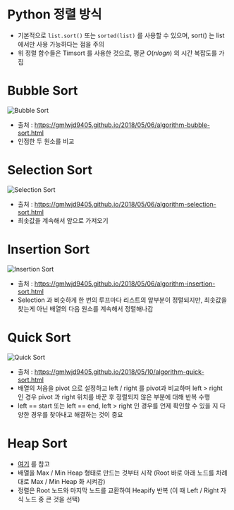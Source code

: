 # Python 정렬 방식
- 기본적으로 ```list.sort()``` 또는 ```sorted(list)``` 를 사용할 수 있으며, sort() 는 list에서만 사용 가능하다는 점을 주의
- 위 정렬 함수들은 Timsort 를 사용한 것으로, 평균 $O(nlogn)$ 의 시간 복잡도를 가짐

# Bubble Sort

![Bubble Sort](https://gmlwjd9405.github.io/images/algorithm-bubble-sort/bubble-sort.png)

- 출처 : https://gmlwjd9405.github.io/2018/05/06/algorithm-bubble-sort.html
- 인접한 두 원소를 비교

# Selection Sort

![Selection Sort](https://gmlwjd9405.github.io/images/algorithm-selection-sort/selection-sort.png)

- 출처 : https://gmlwjd9405.github.io/2018/05/06/algorithm-selection-sort.html
- 최솟값을 계속해서 앞으로 가져오기

# Insertion Sort

![Insertion Sort](https://gmlwjd9405.github.io/images/algorithm-insertion-sort/insertion-sort.png)

- 출처 : https://gmlwjd9405.github.io/2018/05/06/algorithm-insertion-sort.html
- Selection 과 비슷하게 한 번의 루프마다 리스트의 앞부분이 정렬되지만, 최솟값을 찾는게 아닌 배열의 다음 원소를 계속해서 정렬해나감

# Quick Sort

![Quick Sort](https://gmlwjd9405.github.io/images/algorithm-quick-sort/quick-sort2.png)

- 출처 : https://gmlwjd9405.github.io/2018/05/10/algorithm-quick-sort.html
- 배열의 처음을 pivot 으로 설정하고 left / right 를 pivot과 비교하며 left > right 인 경우 pivot 과 right 위치를 바꾼 후 정렬되지 않은 부분에 대해 반복 수행
- left == start 또는 left == end, left > right 인 경우를 언제 확인할 수 있을 지 다양한 경우를 찾아내고 해결하는 것이 중요

# Heap Sort

- [여기](https://yabmoons.tistory.com/246) 를 참고
- 배열을 Max / Min Heap 형태로 만드는 것부터 시작 (Root 바로 아래 노드를 차례대로 Max / Min Heap 화 시켜감)
- 정렬은 Root 노드와 마지막 노드를 교환하여 Heapify 반복 (이 때 Left / Right 자식 노드 중 큰 것을 선택)
